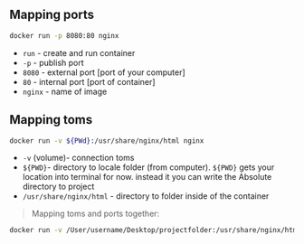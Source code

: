 ## Mapping ports
```sh
docker run -p 8080:80 nginx
```

 - `run` - create and run container
 - `-p` - publish port
 - `8080` - external port [port of your computer]
 - `80` - internal port [port of container]
 - `nginx` - name of image

## Mapping toms
```sh
docker run -v ${PWd}:/usr/share/nginx/html nginx
```

- `-v` (volume)- connection toms
- `${PWD}`- directory to locale folder (from computer). `${PWD}` gets your location into terminal for now. instead it you can write the Absolute directory to project
- `/usr/share/nginx/html` - directory to folder inside of the container

> Mapping toms and ports together:
```sh
docker run -v /User/username/Desktop/projectfolder:/usr/share/nginx/html -p 8080:80 -d nginx
```
